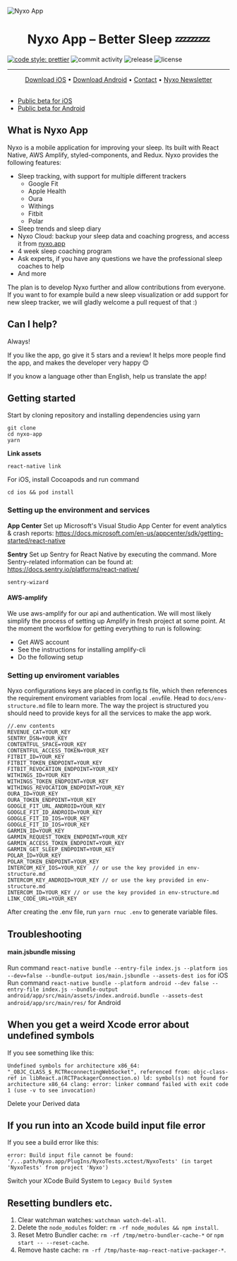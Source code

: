 ![Nyxo App](https://github.com/hello-nyxo/nyxo-website/blob/master/static/images/cover.png)


<p align="center">
<h1 align=center>Nyxo App – Better Sleep 💤💤💤</h1>
</p>

[![code style: prettier](https://img.shields.io/badge/code_style-prettier-ff69b4.svg?style=flat-square)](https://github.com/prettier/prettier)
![commit activity](https://img.shields.io/github/commit-activity/w/hello-nyxo/nyxo-app)
![release](https://img.shields.io/github/v/release/hello-nyxo/nyxo-app)
![license](https://img.shields.io/github/license/hello-nyxo/nyxo-app)

--- 

<p align="center">
  <a href="https://apps.apple.com/us/app/nyxo-sleep-coaching/id1440417031">Download iOS</a> • <a href="https://play.google.com/store/apps/details?id=fi.nyxo.app">Download Android</a> • <a href="mailto:hello+github@nyxo.fi">Contact</a> • <a href="http://eepurl.com/g-0zKD">Nyxo Newsletter</a>
<br><br>
</p>

- [Public beta for iOS](https://testflight.apple.com/join/jhNZ8CC7)
- [Public beta for Android](https://play.google.com/apps/testing/fi.nyxo.app)


## What is Nyxo App
Nyxo is a mobile application for improving your sleep. Its built with React Native, AWS Amplify, styled-components, and Redux. Nyxo provides the following features:
- Sleep tracking, with support for multiple different trackers
  - Google Fit
  - Apple Health
  - Oura
  - Withings
  - Fitbit
  - Polar
- Sleep trends and sleep diary
- Nyxo Cloud: backup your sleep data and coaching progress, and access it from [nyxo.app](https://nyxo.app)
- 4 week sleep coaching program
- Ask experts, if you have any questions we have the professional sleep coaches to help
- And more

The plan is to develop Nyxo further and allow contributions from everyone. If you want to for example build a new sleep visualization or add support for new sleep tracker, we will gladly welcome a pull request of that :)

## Can I help?
Always!

If you like the app, go give it 5 stars and a review! It helps more people find the app, and makes the developer very happy 😊



If you know a language other than English, help us translate the app!


## Getting started

Start by cloning repository and installing dependencies using yarn

```shell
git clone
cd nyxo-app
yarn
```

__Link assets__

```shell
react-native link
```

For iOS, install Cocoapods and run command

```shell
cd ios && pod install
```

### Setting up the environment and services

__App Center__
Set up Microsoft's Visual Studio App Center for event analytics & crash reports: https://docs.microsoft.com/en-us/appcenter/sdk/getting-started/react-native

__Sentry__
Set up Sentry for React Native by executing the command. More Sentry-related information can be found at: https://docs.sentry.io/platforms/react-native/

```shell 
sentry-wizard
```

#### AWS-amplify
We use aws-amplify for our api and authentication. We will most likely simplify the process of setting up Amplify in fresh project at some point. At the moment the worfklow for getting everything to run is following:

- Get AWS account
- See the instructions for installing amplify-cli
- Do the following setup



### Setting up enviroment variables

Nyxo configurations keys are placed in config.ts file, which then references the requirement enviroment variables from local `.env`file. Head to `docs/env-structure.md` file to learn more. The way the project is structured you should need to provide keys for all the services to make the app work. 

```
//.env contents
REVENUE_CAT=YOUR_KEY
SENTRY_DSN=YOUR_KEY
CONTENTFUL_SPACE=YOUR_KEY
CONTENTFUL_ACCESS_TOKEN=YOUR_KEY
FITBIT_ID=YOUR_KEY
FITBIT_TOKEN_ENDPOINT=YOUR_KEY
FITBIT_REVOCATION_ENDPOINT=YOUR_KEY
WITHINGS_ID=YOUR_KEY
WITHINGS_TOKEN_ENDPOINT=YOUR_KEY
WITHINGS_REVOCATION_ENDPOINT=YOUR_KEY
OURA_ID=YOUR_KEY
OURA_TOKEN_ENDPOINT=YOUR_KEY
GOOGLE_FIT_URL_ANDROID=YOUR_KEY
GOOGLE_FIT_ID_ANDROID=YOUR_KEY
GOOGLE_FIT_ID_IOS=YOUR_KEY
GOOGLE_FIT_ID_IOS=YOUR_KEY
GARMIN_ID=YOUR_KEY
GARMIN_REQUEST_TOKEN_ENDPOINT=YOUR_KEY
GARMIN_ACCESS_TOKEN_ENDPOINT=YOUR_KEY
GARMIN_GET_SLEEP_ENDPOINT=YOUR_KEY
POLAR_ID=YOUR_KEY
POLAR_TOKEN_ENDPOINT=YOUR_KEY
INTERCOM_KEY_IOS=YOUR_KEY  // or use the key provided in env-structure.md
INTERCOM_KEY_ANDROID=YOUR_KEY // or use the key provided in env-structure.md
INTERCOM_ID=YOUR_KEY // or use the key provided in env-structure.md
LINK_CODE_URL=YOUR_KEY
```

After creating the .env file, run `yarn rnuc .env` to generate variable files.




## Troubleshooting

#### main.jsbundle missing

Run command `react-native bundle --entry-file index.js --platform ios --dev=false --bundle-output ios/main.jsbundle --assets-dest ios` for iOS
Run command `react-native bundle --platform android --dev false --entry-file index.js --bundle-output android/app/src/main/assets/index.android.bundle --assets-dest android/app/src/main/res/` for Android

## When you get a weird Xcode error about undefined symbols

If you see something like this:

`Undefined symbols for architecture x86_64: "_OBJC_CLASS_$_RCTReconnectingWebSocket", referenced from: objc-class-ref in libReact.a(RCTPackagerConnection.o) ld: symbol(s) not found for architecture x86_64 clang: error: linker command failed with exit code 1 (use -v to see invocation)`

Delete your Derived data

## If you run into an Xcode build input file error

If you see a build error like this:

`error: Build input file cannot be found: '/...path/Nyxo.app/PlugIns/NyxoTests.xctest/NyxoTests' (in target 'NyxoTests' from project 'Nyxo')`

Switch your XCode Build System to `Legacy Build System`

## Resetting bundlers etc.

1. Clear watchman watches: `watchman watch-del-all`.
2. Delete the `node_modules` folder: `rm -rf node_modules && npm install`.
3. Reset Metro Bundler cache: `rm -rf /tmp/metro-bundler-cache-*` or `npm start -- --reset-cache`.
4. Remove haste cache: `rm -rf /tmp/haste-map-react-native-packager-*`.
